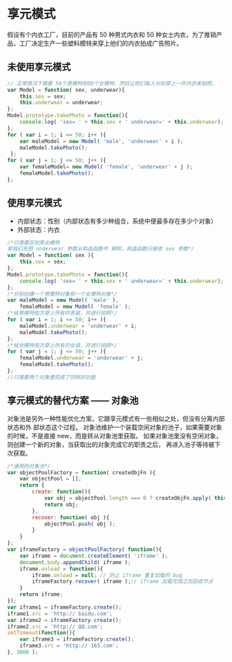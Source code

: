 # 享元模式
假设有个内衣工厂，目前的产品有 50 种男式内衣和 50 种女士内衣，为了推销产品，工厂决定生产一些塑料模特来穿上他们的内衣拍成广告照片。 

## 未使用享元模式
```javascript
// 正常情况下需要 50个男模特和50个女模特，然后让他们每人分别穿上一件内衣来拍照。
var Model = function( sex, underwear){
    this.sex = sex;
    this.underwear = underwear;
};
Model.prototype.takePhoto = function(){
    console.log( 'sex= ' + this.sex + ' underwear=' + this.underwear);
};
for ( var i = 1; i <= 50; i++ ){
    var maleModel = new Model( 'male', 'underwear' + i );     
    maleModel.takePhoto();
 };
for ( var j = 1; j <= 50; j++ ){
    var femaleModel= new Model( 'female', 'underwear' + j );
    femaleModel.takePhoto(); 
};
```

## 使用享元模式
- 内部状态：性别（内部状态有多少种组合，系统中便最多存在多少个对象）
- 外部状态：内衣

```javascript
/*只需要区别男女模特
那我们先把 underwear 参数从构造函数中 移除，构造函数只接收 sex 参数*/
var Model = function( sex ){ 
    this.sex = sex;
};
Model.prototype.takePhoto = function(){
    console.log( 'sex= ' + this.sex + ' underwear=' + this.underwear);
};
/*分别创建一个男模特对象和一个女模特对象*/
var maleModel = new Model( 'male' ), 
    femaleModel = new Model( 'female' );
/*给男模特依次穿上所有的男装，并进行拍照*/
for ( var i = 1; i <= 50; i++ ){ 
    maleModel.underwear = 'underwear' + i; 
    maleModel.takePhoto();
};
/*给女模特依次穿上所有的女装，并进行拍照*/
for ( var j = 1; j <= 50; j++ ){ 
    femaleModel.underwear = 'underwear' + j; 
    femaleModel.takePhoto();
};
//只需要两个对象便完成了同样的功能
```

## 享元模式的替代方案 —— 对象池
对象池是另外一种性能优化方案，它跟享元模式有一些相似之处，但没有分离内部状态和外 部状态这个过程。
对象池维护一个装载空闲对象的池子，如果需要对象的时候，不是直接 new，而是转从对象池里获取。
如果对象池里没有空闲对象，则创建一个新的对象，当获取出的对象完成它的职责之后， 再进入池子等待被下次获取。

```javascript
/*通用的对象池*/
var objectPoolFactory = function( createObjFn ){ 
    var objectPool = [];
    return {
        create: function(){
            var obj = objectPool.length === 0 ? createObjFn.apply( this, arguments ) : objectPool.shift();
            return obj; 
        },
        recover: function( obj ){ 
            objectPool.push( obj );
        }
    } 
};
var iframeFactory = objectPoolFactory( function(){ 
    var iframe = document.createElement( 'iframe' );
    document.body.appendChild( iframe );
    iframe.onload = function(){
        iframe.onload = null; // 防止 iframe 重复加载的 bug
        iframeFactory.recover( iframe );// iframe 加载完成之后回收节点
    }
    return iframe;
});
var iframe1 = iframeFactory.create(); 
iframe1.src = 'http:// baidu.com';
var iframe2 = iframeFactory.create(); 
iframe2.src = 'http:// QQ.com';
setTimeout(function(){
    var iframe3 = iframeFactory.create();
    iframe3.src = 'http:// 163.com'; 
}, 3000 );
```
